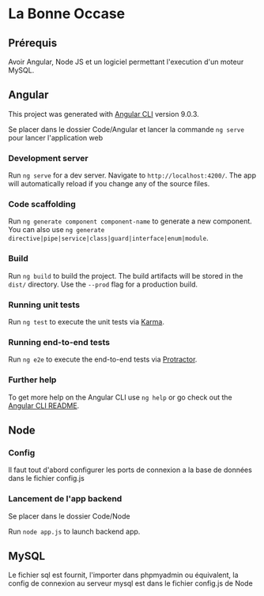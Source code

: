 # La Bonne Occase

## Prérequis
Avoir Angular, Node JS et un logiciel permettant l'execution d'un moteur MySQL.



## Angular

This project was generated with [Angular CLI](https://github.com/angular/angular-cli) version 9.0.3.

Se placer dans le dossier Code/Angular et lancer la commande `ng serve` pour lancer l'application web

### Development server

Run `ng serve` for a dev server. Navigate to `http://localhost:4200/`. The app will automatically reload if you change any of the source files.

### Code scaffolding

Run `ng generate component component-name` to generate a new component. You can also use `ng generate directive|pipe|service|class|guard|interface|enum|module`.

### Build

Run `ng build` to build the project. The build artifacts will be stored in the `dist/` directory. Use the `--prod` flag for a production build.

### Running unit tests

Run `ng test` to execute the unit tests via [Karma](https://karma-runner.github.io).

### Running end-to-end tests

Run `ng e2e` to execute the end-to-end tests via [Protractor](http://www.protractortest.org/).

### Further help

To get more help on the Angular CLI use `ng help` or go check out the [Angular CLI README](https://github.com/angular/angular-cli/blob/master/README.md).





## Node

### Config

Il faut tout d'abord configurer les ports de connexion a la base de données dans le fichier config.js




### Lancement de l'app backend

Se placer dans le dossier Code/Node

Run `node app.js` to launch backend app.




## MySQL
Le fichier sql est fournit, l'importer dans phpmyadmin ou équivalent, la config de connexion au serveur mysql est dans le fichier config.js de Node
